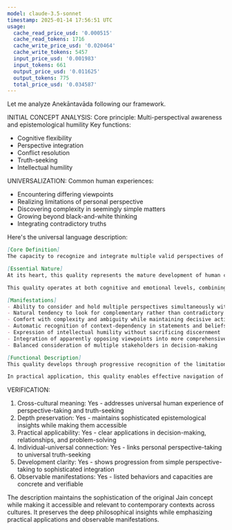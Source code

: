 ```yaml
---
model: claude-3.5-sonnet
timestamp: 2025-01-14 17:56:51 UTC
usage:
  cache_read_price_usd: '0.000515'
  cache_read_tokens: 1716
  cache_write_price_usd: '0.020464'
  cache_write_tokens: 5457
  input_price_usd: '0.001983'
  input_tokens: 661
  output_price_usd: '0.011625'
  output_tokens: 775
  total_price_usd: '0.034587'
---
```


Let me analyze Anekāntavāda following our framework.

INITIAL CONCEPT ANALYSIS:
Core principle: Multi-perspectival awareness and epistemological humility
Key functions: 
- Cognitive flexibility
- Perspective integration
- Conflict resolution
- Truth-seeking
- Intellectual humility

UNIVERSALIZATION:
Common human experiences:
- Encountering differing viewpoints
- Realizing limitations of personal perspective
- Discovering complexity in seemingly simple matters
- Growing beyond black-and-white thinking
- Integrating contradictory truths

Here's the universal language description:

```markdown
[Core Definition]
The capacity to recognize and integrate multiple valid perspectives of reality, coupled with the deep understanding that truth is multifaceted and no single viewpoint captures it completely. This quality manifests as intellectual humility, cognitive flexibility, and the ability to hold and reconcile seemingly contradictory viewpoints.

[Essential Nature]
At its heart, this quality represents the mature development of human consciousness beyond rigid, singular perspectives toward a more comprehensive understanding of reality. It emerges from the recognition that our individual viewpoints are inherently limited and that truth often reveals itself through multiple, complementary facets rather than absolute statements.

This quality operates at both cognitive and emotional levels, combining intellectual rigor with psychological openness. It requires both the ability to distinguish fine differences and the capacity to see underlying unity, leading to a more nuanced and complete understanding of reality while maintaining practical effectiveness in action.

[Manifestations]
- Ability to consider and hold multiple perspectives simultaneously without confusion
- Natural tendency to look for complementary rather than contradictory aspects in differing views
- Comfort with complexity and ambiguity while maintaining decisive action capability
- Automatic recognition of context-dependency in statements and beliefs
- Expression of intellectual humility without sacrificing discernment
- Integration of apparently opposing viewpoints into more comprehensive understanding
- Balanced consideration of multiple stakeholders in decision-making

[Functional Description]
This quality develops through progressive recognition of the limitations inherent in single perspectives and direct experience with the multi-faceted nature of reality. It begins with simple perspective-taking ability and matures into a sophisticated capacity to navigate complex systems of thought while maintaining practical effectiveness. The development process involves both intellectual growth and emotional maturation, as the individual learns to hold complexity without becoming paralyzed by it.

In practical application, this quality enables effective navigation of complex personal and professional situations, particularly in contexts involving diverse viewpoints or stakeholders. It facilitates conflict resolution, innovative problem-solving, and balanced decision-making. The quality manifests as a natural tendency to seek understanding rather than judgment, to explore rather than conclude prematurely, and to integrate rather than divide, while maintaining the ability to take clear action when needed.
```

VERIFICATION:
1. Cross-cultural meaning: Yes - addresses universal human experience of perspective-taking and truth-seeking
2. Depth preservation: Yes - maintains sophisticated epistemological insights while making them accessible
3. Practical applicability: Yes - clear applications in decision-making, relationships, and problem-solving
4. Individual-universal connection: Yes - links personal perspective-taking to universal truth-seeking
5. Development clarity: Yes - shows progression from simple perspective-taking to sophisticated integration
6. Observable manifestations: Yes - listed behaviors and capacities are concrete and verifiable

The description maintains the sophistication of the original Jain concept while making it accessible and relevant to contemporary contexts across cultures. It preserves the deep philosophical insights while emphasizing practical applications and observable manifestations.